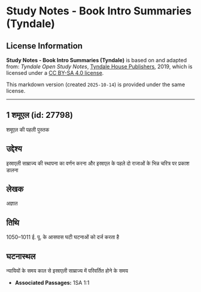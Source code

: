 # Study Notes - Book Intro Summaries (Tyndale)

## License Information

**Study Notes - Book Intro Summaries (Tyndale)** is based on and adapted from: _Tyndale Open Study Notes_, [Tyndale House Publishers](https://tyndaleopenresources.com/), 2019, which is licensed under a [CC BY-SA 4.0 license](https://creativecommons.org/licenses/by-sa/4.0/legalcode.en).

This markdown version (created `2025-10-14`) is provided under the same license.



--------------------------------

## 1 शमूएल (id: 27798)

शमूएल की पहली पुस्तक

उद्देश्य
--------

इस्राएली साम्राज्य की स्थापना का वर्णन करना और इस्राएल के पहले दो राजाओं के भिन्न चरित्र पर प्रकाश डालना

लेखक
----

अज्ञात

तिथि
----

1050–1011 ई. पू. के आसपास घटी घटनाओं को दर्ज करता है

घटनास्थल
--------

न्यायियों के समय काल से इस्राएली साम्राज्य में परिवर्तित होने के समय

* **Associated Passages:** 1SA 1:1

